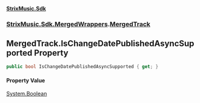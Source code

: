 #### [StrixMusic.Sdk](./index.md 'index')
### [StrixMusic.Sdk.MergedWrappers](./StrixMusic-Sdk-MergedWrappers.md 'StrixMusic.Sdk.MergedWrappers').[MergedTrack](./StrixMusic-Sdk-MergedWrappers-MergedTrack.md 'StrixMusic.Sdk.MergedWrappers.MergedTrack')
## MergedTrack.IsChangeDatePublishedAsyncSupported Property
```csharp
public bool IsChangeDatePublishedAsyncSupported { get; }
```
#### Property Value
[System.Boolean](https://docs.microsoft.com/en-us/dotnet/api/System.Boolean 'System.Boolean')  
